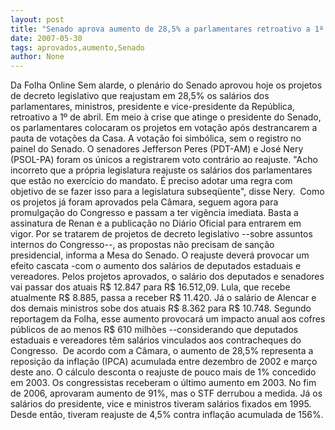 ```yaml
---
layout: post
title: "Senado aprova aumento de 28,5% a parlamentares retroativo a 1º de abril "
date: 2007-05-30
tags: aprovados,aumento,Senado
author: None
---
```

Da Folha Online
Sem alarde, o plen&aacute;rio do Senado aprovou hoje os projetos de decreto legislativo que reajustam em 28,5% os sal&aacute;rios dos parlamentares, ministros, presidente e vice-presidente da Rep&uacute;blica, retroativo a 1&ordm; de abril. Em meio &agrave; crise que atinge o presidente do Senado, os parlamentares colocaram os projetos em vota&ccedil;&atilde;o ap&oacute;s destrancarem a pauta de vota&ccedil;&otilde;es da Casa.
A vota&ccedil;&atilde;o foi simb&oacute;lica, sem o registro no painel do Senado. O senadores Jefferson Peres (PDT-AM) e Jos&eacute; Nery (PSOL-PA) foram os &uacute;nicos a registrarem voto contr&aacute;rio ao reajuste.
&quot;Acho incorreto que a pr&oacute;pria legislatura reajuste os sal&aacute;rios dos parlamentares que est&atilde;o no exerc&iacute;cio do mandato. &Eacute; preciso adotar uma regra com objetivo de se fazer isso para a legislatura subseq&uuml;ente&quot;, disse Nery.&nbsp;
Como os projetos j&aacute; foram aprovados pela C&acirc;mara, seguem agora para promulga&ccedil;&atilde;o do Congresso e passam a ter vig&ecirc;ncia imediata. Basta a assinatura de Renan e a publica&ccedil;&atilde;o no Di&aacute;rio Oficial para entrarem em vigor. Por se tratarem de projetos de decreto legislativo --sobre assuntos internos do Congresso--, as propostas n&atilde;o precisam de san&ccedil;&atilde;o presidencial, informa a Mesa do Senado.
O reajuste dever&aacute; provocar um efeito cascata -com o aumento dos sal&aacute;rios de deputados estaduais e vereadores.
Pelos projetos aprovados, o sal&aacute;rio dos deputados e senadores vai passar dos atuais R$ 12.847 para R$ 16.512,09. Lula, que recebe atualmente R$ 8.885, passa a receber R$ 11.420. J&aacute; o sal&aacute;rio de Alencar e dos demais ministros sobe dos atuais R$ 8.362 para R$ 10.748. 
Segundo reportagem da Folha, esse aumento provocar&aacute; um impacto anual aos cofres p&uacute;blicos de ao menos R$ 610 milh&otilde;es --considerando que deputados estaduais e vereadores t&ecirc;m sal&aacute;rios vinculados aos contracheques do Congresso.&nbsp;
De acordo com a C&acirc;mara, o aumento de 28,5% representa a reposi&ccedil;&atilde;o da infla&ccedil;&atilde;o (IPCA) acumulada entre dezembro de 2002 e mar&ccedil;o deste ano. O c&aacute;lculo desconta o reajuste de pouco mais de 1% concedido em 2003. Os congressistas receberam o &uacute;ltimo aumento em 2003. No fim de 2006, aprovaram aumento de 91%, mas o STF derrubou a medida.
J&aacute; os sal&aacute;rios do presidente, vice e ministros tiveram sal&aacute;rios fixados em 1995. Desde ent&atilde;o, tiveram reajuste de 4,5% contra infla&ccedil;&atilde;o acumulada de 156%. 